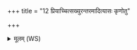 +++
title = "12 प्रियाच्चित्सख्युरन्तरमादित्यासः कृणोतु"

+++
<details><summary>मूलम् (WS)</summary>

प्रियाच्चित्सख्युरन्तरमादित्यासः कृणोतु मा ।  
अग्ने ब्रह्म त्वं ब्रह्मासि विद्धि त्वं प्रास्मभ्यं ब्रूहि ॥ १२ ॥
</details>